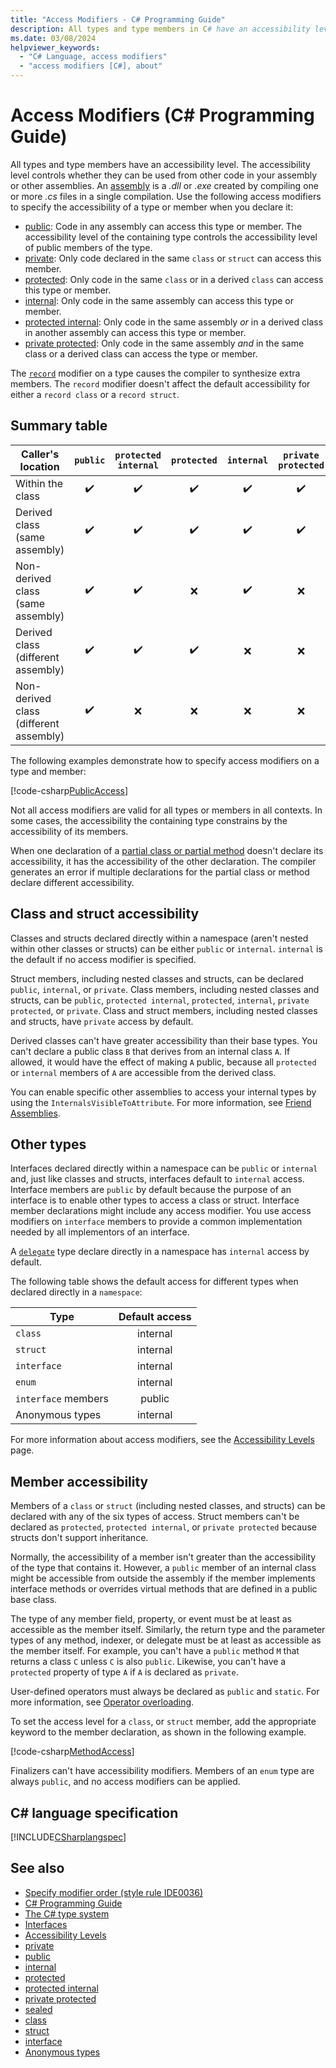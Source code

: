 ```yaml
---
title: "Access Modifiers - C# Programming Guide"
description: All types and type members in C# have an accessibility level that controls whether they can be used from other code. Review this list of access modifiers.
ms.date: 03/08/2024
helpviewer_keywords:
  - "C# Language, access modifiers"
  - "access modifiers [C#], about"
---
```

# Access Modifiers (C# Programming Guide)

All types and type members have an accessibility level. The accessibility level controls whether they can be used from other code in your assembly or other assemblies. An [assembly](../../../standard/glossary.md#assembly) is a *.dll* or *.exe* created by compiling one or more *.cs* files in a single compilation. Use the following access modifiers to specify the accessibility of a type or member when you declare it:

- [public](../../language-reference/keywords/public.md): Code in any assembly can access this type or member. The accessibility level of the containing type controls the accessibility level of public members of the type.
- [private](../../language-reference/keywords/private.md): Only code declared in the same `class` or `struct` can access this member.
- [protected](../../language-reference/keywords/protected.md): Only code in the same `class` or in a derived `class` can access this type or member.
- [internal](../../language-reference/keywords/internal.md): Only code in the same assembly can access this type or member.
- [protected internal](../../language-reference/keywords/protected-internal.md): Only code in the same assembly *or* in a derived class in another assembly can access this type or member.
- [private protected](../../language-reference/keywords/private-protected.md): Only code in the same assembly *and* in the same class or a derived class can access the type or member.

The [`record`](../../language-reference/builtin-types/record.md) modifier on a type causes the compiler to synthesize extra members. The `record` modifier doesn't affect the default accessibility for either a `record class` or a `record struct`.

## Summary table

| Caller's location                      | `public` | `protected internal` | `protected` | `internal` | `private protected` | `private` |
| -------------------------------------- | :------: | :------------------: | :---------: | :--------: | :-----------------: | :-------: |
| Within the class                       |    ✔️️     |          ✔️           |      ✔️      |     ✔️      |          ✔️          |     ✔️     |
| Derived class (same assembly)          |    ✔️     |          ✔️           |      ✔️      |     ✔️      |          ✔️          |     ❌     |
| Non-derived class (same assembly)      |    ✔️     |          ✔️           |      ❌      |     ✔️      |          ❌          |     ❌     |
| Derived class (different assembly)     |    ✔️     |          ✔️           |      ✔️      |     ❌      |          ❌          |     ❌     |
| Non-derived class (different assembly) |    ✔️     |          ❌           |      ❌      |     ❌      |          ❌          |     ❌     |

The following examples demonstrate how to specify access modifiers on a type and member:

[!code-csharp[PublicAccess](~/samples/snippets/csharp/objectoriented/accessmodifiers.cs#PublicAccess)]

Not all access modifiers are valid for all types or members in all contexts. In some cases, the accessibility the containing type constrains by the accessibility of its members.

When one declaration of a [partial class or partial method](./partial-classes-and-methods.md) doesn't declare its accessibility, it has the accessibility of the other declaration. The compiler generates an error if multiple declarations for the partial class or method declare different accessibility.

## Class and struct accessibility

Classes and structs declared directly within a namespace (aren't nested within other classes or structs) can be either `public` or `internal`. `internal` is the default if no access modifier is specified.

Struct members, including nested classes and structs, can be declared `public`, `internal`, or `private`. Class members, including nested classes and structs, can be `public`, `protected internal`, `protected`, `internal`, `private protected`, or `private`. Class and struct members,  including nested classes and structs, have `private` access by default.

Derived classes can't have greater accessibility than their base types. You can't declare a public class `B` that derives from an internal class `A`. If allowed, it would have the effect of making `A` public, because all `protected` or `internal` members of `A` are accessible from the derived class.

You can enable specific other assemblies to access your internal types by using the `InternalsVisibleToAttribute`. For more information, see [Friend Assemblies](../../../standard/assembly/friend.md).

## Other types

Interfaces declared directly within a namespace can be `public` or `internal` and, just like classes and structs, interfaces default to `internal` access. Interface members are `public` by default because the purpose of an interface is to enable other types to access a class or struct. Interface member declarations might include any access modifier. You use access modifiers on `interface` members to provide a common implementation needed by all implementors of an interface.

A [`delegate`](../delegates/index.md) type declare directly in a namespace has `internal` access by default.

The following table shows the default access for different types when declared directly in a `namespace`:

|  Type                                             | Default access |
| ------------------------------------------------- | :------------: |
| `class`                                           |    internal    |
| `struct`                                          |    internal    |
| `interface`                                       |    internal    |
| `enum`                                            |    internal    |
| `interface` members                               |     public     |
| Anonymous types                                   |    internal    |

For more information about access modifiers, see the [Accessibility Levels](../../language-reference/keywords/accessibility-levels.md) page.

## Member accessibility

Members of a `class` or `struct` (including nested classes, and structs) can be declared with any of the six types of access. Struct members can't be declared as `protected`, `protected internal`, or `private protected` because structs don't support inheritance.

Normally, the accessibility of a member isn't greater than the accessibility of the type that contains it. However, a `public` member of an internal class might be accessible from outside the assembly if the member implements interface methods or overrides virtual methods that are defined in a public base class.

The type of any member field, property, or event must be at least as accessible as the member itself. Similarly, the return type and the parameter types of any method, indexer, or delegate must be at least as accessible as the member itself. For example, you can't have a `public` method `M` that returns a class `C` unless `C` is also `public`. Likewise, you can't have a `protected` property of type `A` if `A` is declared as `private`.

User-defined operators must always be declared as `public` and `static`. For more information, see [Operator overloading](../../language-reference/operators/operator-overloading.md).

To set the access level for a `class`, or `struct` member, add the appropriate keyword to the member declaration, as shown in the following example.

[!code-csharp[MethodAccess](~/samples/snippets/csharp/objectoriented/accessmodifiers.cs#MethodAccess)]

Finalizers can't have accessibility modifiers. Members of an `enum` type are always `public`, and no access modifiers can be applied.

## C# language specification

[!INCLUDE[CSharplangspec](~/includes/csharplangspec-md.md)]

## See also

- [Specify modifier order (style rule IDE0036)](../../../fundamentals/code-analysis/style-rules/ide0036.md)
- [C# Programming Guide](../index.md)
- [The C# type system](../../fundamentals/types/index.md)
- [Interfaces](../../fundamentals/types/interfaces.md)
- [Accessibility Levels](../../language-reference/keywords/accessibility-levels.md)
- [private](../../language-reference/keywords/private.md)
- [public](../../language-reference/keywords/public.md)
- [internal](../../language-reference/keywords/internal.md)
- [protected](../../language-reference/keywords/protected.md)
- [protected internal](../../language-reference/keywords/protected-internal.md)
- [private protected](../../language-reference/keywords/private-protected.md)
- [sealed](../../programming-guide/classes-and-structs/abstract-and-sealed-classes-and-class-members.md#sealed-classes-and-class-members)
- [class](../../language-reference/keywords/class.md)
- [struct](../../language-reference/builtin-types/struct.md)
- [interface](../../language-reference/keywords/interface.md)
- [Anonymous types](../../fundamentals/types/anonymous-types.md)
